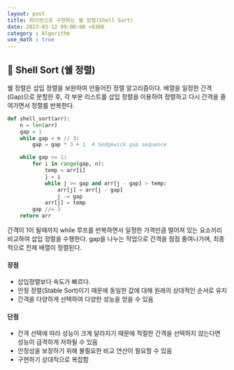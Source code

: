 ```yaml
---
layout: post
title: 파이썬으로 구현하는 쉘 정렬(Shell Sort)
date: 2023-03-12 09:00:00 +0300
category : Algorithm
use_math : true
---
```


## 🥕 Shell Sort (쉘 정렬)

쉘 정렬은 삽입 정렬을 보완하여 만들어진 정렬 알고리즘이다. 배열을 일정한 간격(Gap)으로 분할한 후, 각 부분 리스트를 삽입 정렬을 이용하여 정렬하고 다시 간격을 줄여가면서 정렬를 반복한다. 

```python
def shell_sort(arr):
    n = len(arr)
    gap = 1
    while gap < n // 3:
        gap = gap * 3 + 1  # Sedgewick gap sequence

    while gap >= 1:
        for i in range(gap, n):
            temp = arr[i]
            j = i
            while j >= gap and arr[j - gap] > temp:
                arr[j] = arr[j - gap]
                j -= gap
            arr[j] = temp
        gap //= 3
    return arr 
```

간격이 1이 될때까지 while 루프를 반복하면서 일정한 가격만큼 떨어져 있는 요소끼리 비교하여 삽입 정렬을 수행한다. gap을 나누는 작업으로 간격을 점점 줄여나가며, 최종적으로 전체 배열이 정렬된다.


#### 장점 
* 삽입정렬보다 속도가 빠르다. 
* 안정 정렬(Stable Sort)이기 때문에 동일한 값에 대해 원래의 상대적인 순서로 유지
* 간격을 다양하게 선택하여 다양한 성능을 얻을 수 있음

#### 단점 
* 간격 선택에 따라 성능이 크게 달라지기 때문에 적절한 간격을 선택하지 않는다면 성능이 급격하게 저하될 수 있음
* 안정성을 보장하기 위해 불필요한 비교 연산이 필요할 수 있음
* 구현하기 상대적으로 복잡함 




